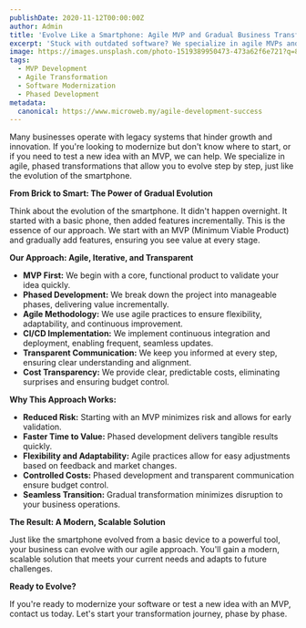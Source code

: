 ```yaml
---
publishDate: 2020-11-12T00:00:00Z
author: Admin
title: 'Evolve Like a Smartphone: Agile MVP and Gradual Business Transformation'
excerpt: 'Stuck with outdated software? We specialize in agile MVPs and phase-by-phase transformations, just like the evolution of smartphones. Start small, iterate, and see your business evolve.'
image: https://images.unsplash.com/photo-1519389950473-473a62f6e721?q=80&w=2070&auto=format&fit=crop&ixlib=rb-4.0.3&ixid=M3wxMjA3fDB8MHxwaG90by1wYWdlfHx8fGVufDB8fHx8fA%3D%3D
tags:
  - MVP Development
  - Agile Transformation
  - Software Modernization
  - Phased Development
metadata:
  canonical: https://www.microweb.my/agile-development-success
---
```


Many businesses operate with legacy systems that hinder growth and innovation. If you're looking to modernize but don't know where to start, or if you need to test a new idea with an MVP, we can help. We specialize in agile, phased transformations that allow you to evolve step by step, just like the evolution of the smartphone.

**From Brick to Smart: The Power of Gradual Evolution**

Think about the evolution of the smartphone. It didn't happen overnight. It started with a basic phone, then added features incrementally. This is the essence of our approach. We start with an MVP (Minimum Viable Product) and gradually add features, ensuring you see value at every stage.

**Our Approach: Agile, Iterative, and Transparent**

* **MVP First:** We begin with a core, functional product to validate your idea quickly.
* **Phased Development:** We break down the project into manageable phases, delivering value incrementally.
* **Agile Methodology:** We use agile practices to ensure flexibility, adaptability, and continuous improvement.
* **CI/CD Implementation:** We implement continuous integration and deployment, enabling frequent, seamless updates.
* **Transparent Communication:** We keep you informed at every step, ensuring clear understanding and alignment.
* **Cost Transparency:** We provide clear, predictable costs, eliminating surprises and ensuring budget control.

**Why This Approach Works:**

* **Reduced Risk:** Starting with an MVP minimizes risk and allows for early validation.
* **Faster Time to Value:** Phased development delivers tangible results quickly.
* **Flexibility and Adaptability:** Agile practices allow for easy adjustments based on feedback and market changes.
* **Controlled Costs:** Phased development and transparent communication ensure budget control.
* **Seamless Transition:** Gradual transformation minimizes disruption to your business operations.

**The Result: A Modern, Scalable Solution**

Just like the smartphone evolved from a basic device to a powerful tool, your business can evolve with our agile approach. You'll gain a modern, scalable solution that meets your current needs and adapts to future challenges.

**Ready to Evolve?**

If you're ready to modernize your software or test a new idea with an MVP, contact us today. Let's start your transformation journey, phase by phase.
